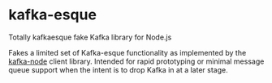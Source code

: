 # kafka-esque
Totally kafkaesque fake Kafka library for Node.js

Fakes a limited set of Kafka-esque functionality as implemented by the [kafka-node](https://github.com/SOHU-Co/kafka-node) client library. Intended for rapid prototyping or minimal message queue support when the intent is to drop Kafka in at a later stage.
